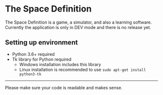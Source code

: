 # The Space Definition
The Space Definition is a game, a simulator, and also a learning software.
Currently the application is only in DEV mode and there is no release yet.

## Setting up environment
- Python 3.6+ required
- Tk library for Python required
  - Windows installation includes this library
  - Linux installation is recommended to use `sudo apt-get install python3-tk`
---
Please make sure your code is readable and makes sense.
